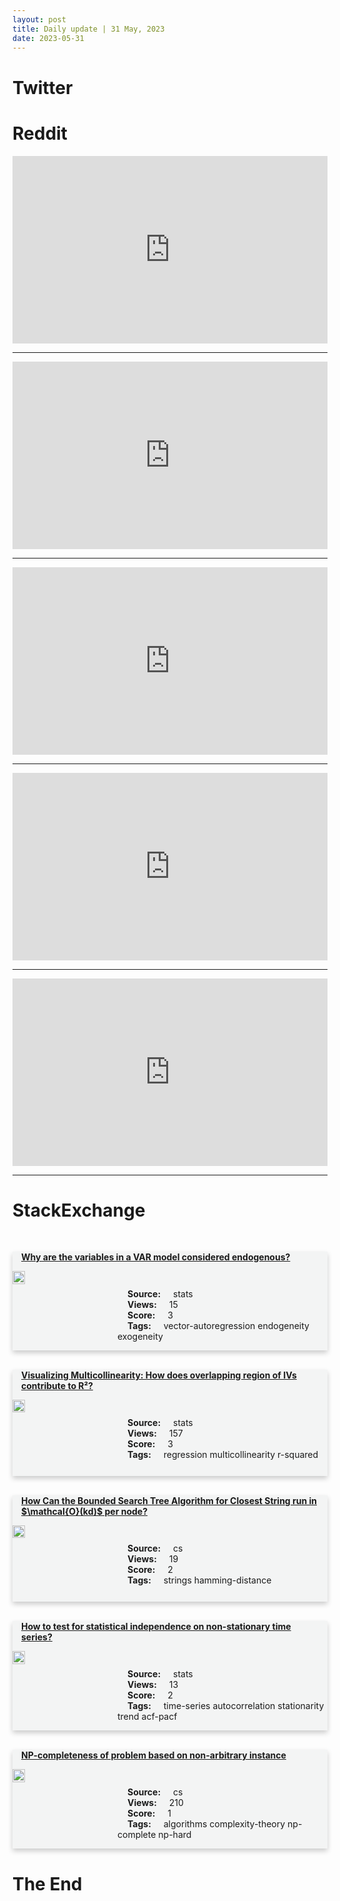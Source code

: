 ```yaml
---
layout: post
title: Daily update | 31 May, 2023
date: 2023-05-31
---
```


<script async src="https://platform.twitter.com/widgets.js" charset="utf-8"></script>


<script src='https://storage.ko-fi.com/cdn/scripts/overlay-widget.js'></script>
<script>
  kofiWidgetOverlay.draw('themldojo', {
    'type': 'floating-chat',
    'floating-chat.donateButton.text': 'Support me',
    'floating-chat.donateButton.background-color': '#f45d22',
    'floating-chat.donateButton.text-color': '#fff'
  });
</script>

# Twitter 

<blockquote class="twitter-tweet"><a href="https://twitter.com/svpino/status/1663515762328506369"></a></blockquote>

<blockquote class="twitter-tweet"><a href="https://twitter.com/nytimes/status/1663640241838718977"></a></blockquote>

<blockquote class="twitter-tweet"><a href="https://twitter.com/abacusai/status/1663561131460542468"></a></blockquote>

<blockquote class="twitter-tweet"><a href="https://twitter.com/DataScienceDojo/status/1663682448838852611"></a></blockquote>

<blockquote class="twitter-tweet"><a href="https://twitter.com/srush_nlp/status/1663675476252975106"></a></blockquote>

<blockquote class="twitter-tweet"><a href="https://twitter.com/ylecun/status/1663616081582252032"></a></blockquote>

<blockquote class="twitter-tweet"><a href="https://twitter.com/goodfellow_ian/status/1663571618323640320"></a></blockquote>

<blockquote class="twitter-tweet"><a href="https://twitter.com/OpenAI/status/1663696190960173056"></a></blockquote>

<blockquote class="twitter-tweet"><a href="https://twitter.com/DeepLearningAI_/status/1663560900325036037"></a></blockquote>

<blockquote class="twitter-tweet"><a href="https://twitter.com/MetaAI/status/1663601424482320384"></a></blockquote>

# Reddit 

<iframe id="reddit-embed" src="https://www.redditmedia.com/r/datascience/comments/13vtrp8/unusual_interview_question?ref_source=embed&amp;ref=share&amp;embed=true" sandbox="allow-scripts allow-same-origin allow-popups" style="border: none;" height="300" width="100%" scrolling="yes"></iframe>
<hr style="width:100%;text-align:left;margin-left:0">
<iframe id="reddit-embed" src="https://www.redditmedia.com/r/dataengineering/comments/13vrzlt/what_does_dbt_labs_get_wrong_about_dbt_best?ref_source=embed&amp;ref=share&amp;embed=true" sandbox="allow-scripts allow-same-origin allow-popups" style="border: none;" height="300" width="100%" scrolling="yes"></iframe>
<hr style="width:100%;text-align:left;margin-left:0">
<iframe id="reddit-embed" src="https://www.redditmedia.com/r/MachineLearning/comments/13w95b4/n_chainofthought_hub_measuring_llms_reasoning?ref_source=embed&amp;ref=share&amp;embed=true" sandbox="allow-scripts allow-same-origin allow-popups" style="border: none;" height="300" width="100%" scrolling="yes"></iframe>
<hr style="width:100%;text-align:left;margin-left:0">
<iframe id="reddit-embed" src="https://www.redditmedia.com/r/datascience/comments/13w4yfp/why_would_one_write_a_data_etl_pipeline_in?ref_source=embed&amp;ref=share&amp;embed=true" sandbox="allow-scripts allow-same-origin allow-popups" style="border: none;" height="300" width="100%" scrolling="yes"></iframe>
<hr style="width:100%;text-align:left;margin-left:0">
<iframe id="reddit-embed" src="https://www.redditmedia.com/r/MachineLearning/comments/13vu63o/r_automated_checks_for_violations_of_independent?ref_source=embed&amp;ref=share&amp;embed=true" sandbox="allow-scripts allow-same-origin allow-popups" style="border: none;" height="300" width="100%" scrolling="yes"></iframe>
<hr style="width:100%;text-align:left;margin-left:0">

<style>
.card {
box-shadow: 0 4px 8px 0 rgba(0,0,0,0.2);
transition: 0.3s;
width: 100%;
background-color: #F3F4F4;
}
p{
    margin-left:  3em;
    padding-top: 1em;
}
.part2{
    display: grid;
    grid-template-columns: 1fr 3fr;
}
h4{
    margin: 1em;
}

.card:hover {
box-shadow: 0 8px 16px 0 rgba(0,0,0,0.2);
}
b {
padding: 2px 16px;
}
</style>
  
# StackExchange 


  <br>
  <div class="card">
  <h4><a href='https://stats.stackexchange.com/questions/617342/why-are-the-variables-in-a-var-model-considered-endogenous'>Why are the variables in a VAR model considered endogenous?</a></h4> 
  <div class="part2">
      <img src="https://cdn.sstatic.net/Sites/stats/Img/apple-touch-icon@2.png?v=344f57aa10cc" alt="Img missing!" style="width:40%">
      <p><b>Source:</b> stats<br><b>Views:</b> 15<br><b>Score:</b> 3<br><b>Tags:</b> <span class="badge badge-dark">vector-autoregression</span> <span class="badge badge-dark">endogeneity</span> <span class="badge badge-dark">exogeneity</span></p> 
  </div>
  </div>
      
  <br>
  <div class="card">
  <h4><a href='https://stats.stackexchange.com/questions/617308/visualizing-multicollinearity-how-does-overlapping-region-of-ivs-contribute-to'>Visualizing Multicollinearity: How does overlapping region of IVs contribute to R&#178;?</a></h4> 
  <div class="part2">
      <img src="https://cdn.sstatic.net/Sites/stats/Img/apple-touch-icon@2.png?v=344f57aa10cc" alt="Img missing!" style="width:40%">
      <p><b>Source:</b> stats<br><b>Views:</b> 157<br><b>Score:</b> 3<br><b>Tags:</b> <span class="badge badge-dark">regression</span> <span class="badge badge-dark">multicollinearity</span> <span class="badge badge-dark">r-squared</span></p> 
  </div>
  </div>
      
  <br>
  <div class="card">
  <h4><a href='https://cs.stackexchange.com/questions/160424/how-can-the-bounded-search-tree-algorithm-for-closest-string-run-in-mathcalo'>How Can the Bounded Search Tree Algorithm for Closest String run in $\mathcal{O}(kd)$ per node?</a></h4> 
  <div class="part2">
      <img src="https://cdn.sstatic.net/Sites/cs/Img/apple-touch-icon@2.png?v=324a3e0c2b03" alt="Img missing!" style="width:40%">
      <p><b>Source:</b> cs<br><b>Views:</b> 19<br><b>Score:</b> 2<br><b>Tags:</b> <span class="badge badge-dark">strings</span> <span class="badge badge-dark">hamming-distance</span></p> 
  </div>
  </div>
      
  <br>
  <div class="card">
  <h4><a href='https://stats.stackexchange.com/questions/617329/how-to-test-for-statistical-independence-on-non-stationary-time-series'>How to test for statistical independence on non-stationary time series?</a></h4> 
  <div class="part2">
      <img src="https://cdn.sstatic.net/Sites/stats/Img/apple-touch-icon@2.png?v=344f57aa10cc" alt="Img missing!" style="width:40%">
      <p><b>Source:</b> stats<br><b>Views:</b> 13<br><b>Score:</b> 2<br><b>Tags:</b> <span class="badge badge-dark">time-series</span> <span class="badge badge-dark">autocorrelation</span> <span class="badge badge-dark">stationarity</span> <span class="badge badge-dark">trend</span> <span class="badge badge-dark">acf-pacf</span></p> 
  </div>
  </div>
      
  <br>
  <div class="card">
  <h4><a href='https://cs.stackexchange.com/questions/160421/np-completeness-of-problem-based-on-non-arbitrary-instance'>NP-completeness of problem based on non-arbitrary instance</a></h4> 
  <div class="part2">
      <img src="https://cdn.sstatic.net/Sites/cs/Img/apple-touch-icon@2.png?v=324a3e0c2b03" alt="Img missing!" style="width:40%">
      <p><b>Source:</b> cs<br><b>Views:</b> 210<br><b>Score:</b> 1<br><b>Tags:</b> <span class="badge badge-dark">algorithms</span> <span class="badge badge-dark">complexity-theory</span> <span class="badge badge-dark">np-complete</span> <span class="badge badge-dark">np-hard</span></p> 
  </div>
  </div>
      
# The End